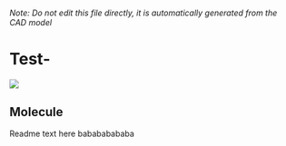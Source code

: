 ###### Note: Do not edit this file directly, it is automatically generated from the CAD model

# Test-

![](/project.svg)

## Molecule


Readme text here babababababa 


